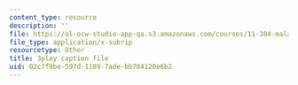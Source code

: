 ```yaml
---
content_type: resource
description: ''
file: https://ol-ocw-studio-app-qa.s3.amazonaws.com/courses/11-384-malaysia-sustainable-cities-practicum-spring-2018/02c7f9be597d11897adebb784120e6b2_4-adJfyB62s.srt
file_type: application/x-subrip
resourcetype: Other
title: 3play caption file
uid: 02c7f9be-597d-1189-7ade-bb784120e6b2
---
```

